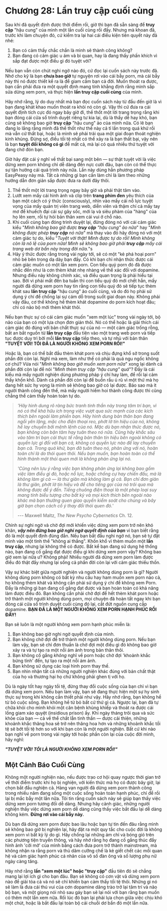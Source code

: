 # Chương 28: Lần truy cập cuối cùng

Sau khi đã quyết định được thời điểm rồi, giờ thì bạn đã sẵn sàng để **truy cập** "hậu cung" của mình một lần cuối cùng rồi đấy. Nhưng mà khoan đã, trước khi làm chuyện đó, cứ kiểm tra lại hai cái điều kiện tiên quyết này đã nhé:

1. Bạn có cảm thấy chắc chắn là mình sẽ thành công không?
2. Bạn đang có cảm giác u ám và bi quan, hay là đang thấy phấn khích vì sắp đạt được một điều gì đó tuyệt vời?

Nếu bạn vẫn còn chút nghi ngờ nào đó, cứ đọc lại cuốn sách này trước đã. Nhớ cho kỹ là bạn **chưa bao giờ** tự nguyện rơi vào cái bẫy porn, mà cái bẫy này thì nó được thiết kế ra là để giam cầm bạn cả đời. Muốn thoát ra được, bạn cần phải đưa ra một quyết định mang tính khẳng định rằng mình sắp sửa dừng xem porn, và thực hiện **lần truy cập cuối cùng** của mình.

Hãy nhớ rằng, lý do duy nhất mà bạn đọc cuốn sách này từ đầu đến giờ là vì bạn đang khát khao muốn thoát ra khỏi nó còn gì. Vậy thì cứ đưa ra cái quyết định tích cực đó ngay bây giờ đi, thề thốt một lời trang trọng rằng khi bạn đóng cái cửa sổ trình duyệt riêng tư kia lại, dù là thấy dễ hay khó, bạn cũng sẽ không bao giờ **truy cập** "hậu cung" ảo của mình nữa. Có lẽ bạn đang lo lắng rằng mình đã thề thốt như thế này cả tỉ lần trong quá khứ rồi mà vẫn cứ thất bại, hoặc là mình sẽ phải trải qua một giai đoạn thoát nghiện kinh khủng. Đừng sợ, điều tồi tệ nhất có thể xảy ra là bạn thất bại, vậy nên là bạn **tuyệt đối không có gì** để mất cả, mà lại có quá nhiều thứ tuyệt vời đang chờ đón bạn.

Giờ hãy đặt cái ý nghĩ về thất bại sang một bên — sự thật tuyệt vời là việc dừng xem porn không chỉ dễ dàng đến nực cười đâu, bạn còn có thể thực sự tận hưởng cái quá trình này nữa. Lần này dùng hẳn phương pháp EasyPeasy này mà. Tất cả những gì bạn cần làm chỉ là làm theo những hướng dẫn đơn giản sắp được đưa ra dưới đây thôi.

1. Thề thốt một lời trang trọng ngay bây giờ và phải thật tâm vào.
2. Lướt xem mấy cái hình ảnh và clip trên **trang phim đen** yêu thích của bạn một cách có ý thức (consciously), nhìn vào mấy cái nỗ lực tuyệt vọng của mấy quản trị viên trang web, diễn viên và thậm chí cả mấy tay mơ để khuếch đại cái sự gây sốc, mới lạ và siêu phàm của "hàng" của họ lên xem, rồi tự hỏi bản thân xem cái vui ở chỗ nào.
3. Khi cuối cùng bạn đóng trình duyệt lại, đừng đóng nó với cái cảm giác kiểu "*Mình không bao giờ được **truy cập** "hậu cung" ảo nữa*" hay "*Mình không được phép **truy cập** nó nữa*" mà thay vào đó hãy đóng nó với một cảm giác tự do, kiểu "*Tuyệt vời thật! Mình được tự do rồi! Mình không còn là nô lệ của porn nữa! Mình sẽ không bao giờ phải **truy cập** mấy cái trang web dơ bẩn này trong đời nữa.*"s
4. Hãy ý thức được rằng trong vài ngày tới, sẽ có một "kẻ phá hoại porn" nhỏ bé bên trong dạ dày bạn đấy. Có khi bạn chỉ nhận thức được cái cảm giác muốn có một lần xem porn. Con tiểu quỷ porn đó đã được nhắc đến như là cơn thèm khát nhẹ nhàng về thể xác đối với dopamine. Nhưng điều này không chính xác, và điều quan trọng là phải hiểu tại sao. Bởi vì phải mất đến ba tuần thì con tiểu quỷ đó mới chết hẳn, mấy người đã dừng xem porn hay tin rằng con tiểu quỷ đó sẽ tiếp tục thèm khát sau **lần truy cập** "hậu cung" ảo cuối cùng, và do đó họ phải sử dụng ý chí để chống lại sự cám dỗ trong suốt giai đoạn này. Không phải vậy đâu, cơ thể không hề thèm khát dopamine do porn kích hoạt đâu; chỉ có não bộ mới thèm khát thôi.

Nếu bạn thực sự có cái cảm giác muốn "xem một lúc" trong vài ngày tới, bộ não của bạn có một lựa chọn đơn giản thôi. Nó có thể hoặc là giải thích cái cảm giác đó đúng với bản chất thực sự của nó — một cảm giác trống rỗng, bất an bắt nguồn từ **lần truy cập** đầu tiên vào một trang web porn và tiếp tục được duy trì bởi mỗi **lần truy cập** tiếp theo, và tự nhủ với bản thân **"TUYỆT VỜI! TÔI ĐÃ LÀ NGƯỜI KHÔNG XEM PORN RỒI!"**

Hoặc là, bạn có thể bắt đầu thèm khát porn và chịu đựng khổ sở trong suốt phần đời còn lại. Nghĩ mà xem, làm như thế có phải là quá ngu ngốc không cơ chứ? Vừa nói "*Mình không bao giờ muốn xem porn nữa*" xong lại dành cả phần đời còn lại để nói "*Mình thèm truy cập "hậu cung" quá*"? Đấy là cái kiểu mà mấy người nghiện dùng phương pháp ý chí hay làm, để rồi lại cảm thấy khốn khổ. Dành cả phần đời còn lại để buồn rầu ủ rũ vì một thứ mà họ đang hết sức hy vọng là mình sẽ không bao giờ có lại được. Bảo sao mà ít người thành công đến thế, mà mấy người hiếm hoi thành công được thì cũng chẳng thể cảm thấy hoàn toàn tự do.

> *'Hãy hình dung rõ ràng bức tranh tinh thần này trong tâm trí bạn, vì nó có thể khá hữu ích trong việc vượt qua sức mạnh của các kích thích bên ngoài làm phiền bạn. Hãy hình dung bản thân bạn đang ngồi yên lặng, mặc cho điện thoại reo, phớt lờ tín hiệu của nó, không hề lay chuyển bởi mệnh lệnh của nó. Mặc dù bạn nhận thức được nó, bạn không còn bận tâm hay tuân theo nó nữa. Cũng hãy khắc sâu vào tâm trí bạn cái thực tế rằng bản thân tín hiệu bên ngoài không có quyền lực gì đối với bạn cả, không có quyền lực nào để lay chuyển bạn cả. Trong quá khứ, bạn đã tuân theo nó, phản ứng với nó, hoàn toàn chỉ là do thói quen thôi. Nếu bạn muốn, bạn hoàn toàn có thể hình thành một thói quen mới là không phản ứng lại nó.*
>
> *'Cũng nên lưu ý rằng việc bạn không phản ứng lại không bao gồm việc làm điều gì đó, hoặc nỗ lực, hoặc chống cự hay chiến đấu, mà là không làm gì cả — là thư giãn mà không làm gì cả. Bạn chỉ đơn giản là thư giãn, phớt lờ tín hiệu và để cho tiếng gọi của nó trôi qua mà không được để ý đến. Tiếng chuông điện thoại là một phép loại suy mang tính biểu tượng cho bất kỳ và mọi kích thích bên ngoài nào khác mà bạn thường quen giao quyền kiểm soát cho chúng và bây giờ bạn chọn cách cố ý thay đổi thói quen đó.*'
>
> --- Maxwell Maltz, *The New Psycho Cybernetics* Ch. 12.

Chính sự nghi ngờ và chờ đợi mới khiến việc dừng xem porn trở nên khó khăn, ***vậy nên đừng bao giờ nghi ngờ quyết định của bạn*** vì bạn biết rằng đó là một quyết định đúng đắn. Nếu bạn bắt đầu nghi ngờ nó, bạn sẽ tự đặt mình vào một tình thế "không ai thắng". Khốn khổ vì thèm muốn một **lần truy cập**, nhưng lại không thể có được. Bất kể bạn đang sử dụng hệ thống nào, bạn đang cố gắng đạt được điều gì khi dừng xem porn vậy? Không bao giờ xem lại nữa ư? Không phải! Nhiều người đã dừng xem porn làm được điều đó thật đấy nhưng lại sống cả phần đời còn lại với cảm giác thiếu thốn.

Vậy sự khác biệt giữa người nghiện và người không dùng porn là gì? Người không dùng porn không có bất kỳ nhu cầu hay ham muốn xem porn nào cả, họ không thèm khát và không cần phải sử dụng ý chí để không xem Porn. Đấy là những gì bạn đang cố gắng đạt được và bạn hoàn toàn có khả năng làm được điều đó. Bạn không cần phải chờ đợi để hết thèm khát porn hoặc trở thành một người không dùng porn, mọi chuyện đã hoàn tất ngay khi bạn đóng cái cửa sổ trình duyệt cuối cùng đó lại, cắt đứt nguồn cung cấp dopamine. **BẠN ĐÃ LÀ MỘT NGƯỜI KHÔNG XEM PORN HẠNH PHÚC RỒI ĐẤY!**

Bạn sẽ luôn là một người không xem porn hạnh phúc miễn là:

1. Bạn không bao giờ nghi ngờ quyết định của mình.
2. Bạn không chờ đợi để trở thành một người không dùng porn. Nếu bạn làm vậy, bạn sẽ chỉ đơn thuần là chờ đợi một điều gì đó không bao giờ xảy ra và tự tạo ra một nỗi ám ảnh trong bản thân thôi.
3. Bạn không cố gắng *không* nghĩ về porn hoặc chờ đợi 'khoảnh khắc bừng tỉnh' đến, tự tạo ra một nỗi ám ảnh.
4. Bạn không sử dụng các loại hình porn thay thế.
5. Bạn nhìn nhận tất cả những người nghiện khác đúng với bản chất thật của họ và thương hại họ chứ không phải ghen tị với họ.

Dù là ngày tốt hay ngày tồi tệ, đừng thay đổi cuộc sống của bạn chỉ vì bạn đã dừng xem porn. Nếu bạn làm vậy, bạn sẽ đang thực hiện một sự hy sinh thực sự trong khi không cần thiết phải như vậy. Hãy nhớ rằng, bạn không hề từ bỏ cuộc sống. Bạn không hề từ bỏ bất cứ thứ gì cả. Ngược lại, bạn đã tự chữa khỏi cho mình khỏi một căn bệnh khủng khiếp và thoát ra được cái lồng giam xảo quyệt (insidious prison) ấy. Khi ngày tháng trôi qua và sức khỏe của bạn — cả về thể chất lẫn tinh thần — được cải thiện, những khoảnh khắc thăng hoa sẽ trở nên thăng hoa hơn và những khoảnh khắc tồi tệ sẽ bớt tồi tệ hơn so với khi bạn còn là một người nghiện. Bất cứ khi nào bạn nghĩ về porn trong vài ngày tới hoặc phần còn lại của cuộc đời mình, hãy nghĩ:

***"TUYỆT VỜI! TÔI LÀ NGƯỜI KHÔNG XEM PORN RỒI!"***

## Một Cảnh Báo Cuối Cùng

Không một người nghiện nào, nếu được trao cơ hội quay ngược thời gian trở về thời điểm trước khi họ bị nghiện, với kiến thức mà họ có được bây giờ, lại chọn bắt đầu nghiện cả. Hàng vạn người đã dừng xem porn thành công trong nhiều năm đang sống một cuộc sống hoàn toàn hạnh phúc, chỉ để rồi lại bị mắc bẫy một lần nữa. Tôi tin rằng cuốn sách này sẽ giúp bạn thấy việc dừng xem porn tương đối dễ dàng. Nhưng hãy cảnh giác, những người nghiện thấy việc dừng xem porn dễ dàng cũng thấy việc bắt đầu lại dễ dàng không kém. **Đừng rơi vào cái bẫy này.**

Dù bạn đã dừng xem porn được bao lâu hoặc bạn tự tin đến đâu rằng mình sẽ không bao giờ bị nghiện lại, hãy đặt ra một quy tắc cho cuộc đời là không xem porn vì bất kỳ lý do gì. Hãy chống lại những ám chỉ và bóng gió trên các phương tiện truyền thông, và hãy nhớ rằng họ đang cố gắng thúc đẩy hình ảnh 'cởi mở' của mình bằng cách đưa porn trở thành mainstream, mà không nhận ra rằng porn và thủ dâm cưỡng chế là kẻ giết chết các mối quan hệ và cảm giác hạnh phúc cá nhân của vô số đàn ông và số lượng phụ nữ ngày càng tăng.

Hãy nhớ rằng **lần "xem một lúc" hoặc "truy cập"** đầu tiên đó sẽ chẳng mang lại lợi ích gì cho bạn đâu. Bạn sẽ không có cơn vật vã dừng xem porn nào để giải tỏa cả và nó sẽ chỉ khiến bạn cảm thấy tồi tệ thôi. Những gì nó sẽ làm là đưa cái thú vui của cơn dopamine dâng trào trở lại tâm trí và não bộ bạn, và một giọng nói nhỏ sau gáy bạn sẽ lại nói với bạn rằng bạn muốn có thêm một lần xem nữa. Rồi lúc đó bạn lại phải lựa chọn giữa việc chịu khó một chút, hoặc là bắt đầu lại toàn bộ cái chuỗi dơ bẩn đó một lần nữa.